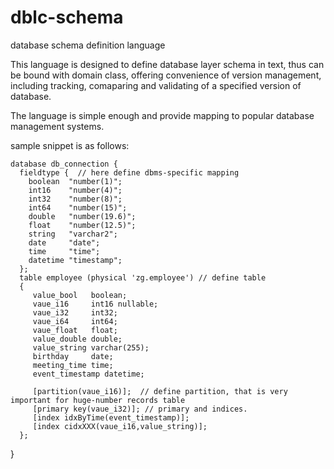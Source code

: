 # dblc-schema
database schema definition language

This language is designed to define database layer schema in text, thus can be bound with domain class, offering convenience of version management, including tracking, comaparing and validating of a specified version of database.

The language is simple enough and provide mapping to popular database management systems.

sample snippet is as follows:

    database db_connection {
      fieldtype {  // here define dbms-specific mapping
        boolean  "number(1)";
        int16    "number(4)";
        int32    "number(8)";
        int64    "number(15)";
        double   "number(19.6)";
        float    "number(12.5)";
        string   "varchar2";
        date     "date";
        time     "time";
        datetime "timestamp";
      };
      table employee (physical 'zg.employee') // define table
      {
         value_bool   boolean;
         vaue_i16     int16 nullable;
         vaue_i32     int32;
         vaue_i64     int64;
         vaue_float   float;
         value_double double;
         value_string varchar(255);
         birthday     date;
         meeting_time time;
         event_timestamp datetime;

         [partition(vaue_i16)];  // define partition, that is very important for huge-number records table
         [primary key(vaue_i32)]; // primary and indices.
         [index idxByTime(event_timestamp)];
         [index cidxXXX(vaue_i16,value_string)];
      };
   }

